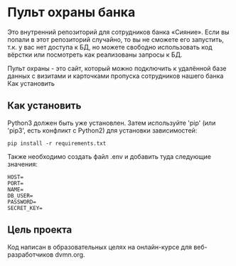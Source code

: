# Пульт охраны банка
Это внутренний репозиторий для сотрудников банка «Сияние». Если вы попали в этот репозиторий случайно, то вы не сможете его запустить, т.к. у вас нет доступа к БД, но можете свободно использовать код вёрстки или посмотреть как реализованы запросы к БД.

Пульт охраны - это сайт, который можно подключить к удалённой базе данных с визитами и карточками пропуска сотрудников нашего банка
Как установить

## Как установить

Python3 должен быть уже установлен. Затем используйте 'pip' (или 'pip3', есть конфликт с Python2) для установки зависимостей:

`pip install -r requirements.txt`

Также необходимо создать файл .env и добавить туда следующие значения:

```ENGINE=
HOST=
PORT=
NAME=
DB_USER=
PASSWORD=
SECRET_KEY=
```

## Цель проекта

Код написан в образовательных целях на онлайн-курсе для веб-разработчиков dvmn.org.
